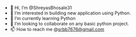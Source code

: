 - 👋 Hi, I’m @ShreyasBhosale31
- 👀 I’m interested in building new application using Python.
- 🌱 I’m currently learning Python
- 💞️ I’m looking to collaborate on any basic python project.
- 📫 How to reach me @srbb7676@gmail.com

<!---
ShreyasBhosale31/ShreyasBhosale31 is a ✨ special ✨ repository because its `README.md` (this file) appears on your GitHub profile.
You can click the Preview link to take a look at your changes.
--->
